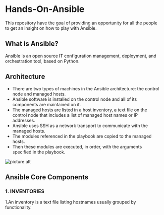 # Hands-On-Ansible
This repository have the goal of providing an opportunity for all the people to get an insight on how to play with Ansible.

## What is Ansible?
Ansible is an open source IT configuration management, deployment, and orchestration tool, based on Python.

## Architecture

* There are two types of machines in the Ansible architecture: the control node and managed hosts.
* Ansible software is installed on the control node and all of its components are maintained on it.
* The managed hosts are listed in a host inventory, a text file on the control node that includes a list of managed host names or IP addresses.
* Ansible uses SSH as a network transport to communicate with the managed hosts.
* The modules referenced in the playbook are copied to the managed hosts.
* Then these modules are executed, in order, with the arguments specified in the playbook.

![picture alt](https://github.com/Ompragash/Hands-On-Ansible/blob/master/images/ansible-architecture.png)

## Ansible Core Components

### 1. INVENTORIES
 
  1.An inventory is a text file listing hostnames usually grouped by functionality.








